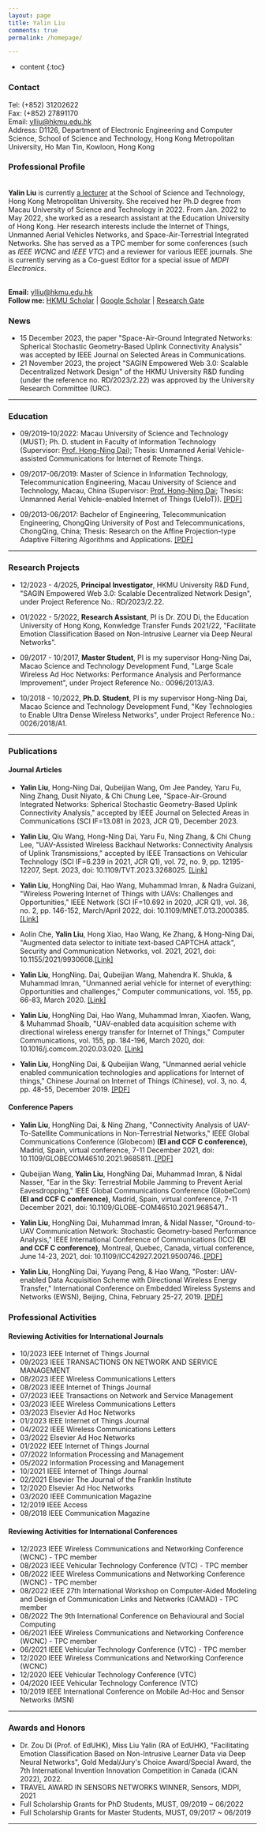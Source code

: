 ```yaml
---
layout: page
title: Yalin Liu
comments: true
permalink: /homepage/

---
```


* content
{:toc}

### Contact

Tel: (+852) 31202622<br> 
Fax: (+852) 27891170<br> 
Email: ylliu@hkmu.edu.hk<br> 
Address: D1126, Department of Electronic Engineering and Computer Science, School of Science and Technology, Hong Kong Metropolitan University, Ho Man Tin, Kowloon, Hong Kong

### Professional Profile
 
<br>**Yalin Liu** is currently [a lecturer](https://www.hkmu.edu.hk/st/people/key-staff/staff-profile/?email=ylliu&unit=S&T&po=N) at the School of Science and Technology, Hong Kong Metropolitan University. She received her Ph.D degree from Macau University of Science and Technology in 2022. From Jan. 2022 to May 2022, she worked as a research assistant at the Education University of Hong Kong. Her research interests include the Internet of Things, Unmanned Aerial Vehicles Networks, and Space-Air-Terrestrial Integrated Networks. She has served as a TPC member for some conferences (such as *IEEE WCNC* and *IEEE VTC*) and a reviewer for various IEEE journals. She is currently serving as a Co-guest Editor for a special issue of *MDPI Electronics*. <br>
<!--received the B.Eng. degree in Telecommunication Engineering from ChongQing University of Post and Technology, ChongQing, China, in 2017. She received the M.S. degree in Information Technology from Macau University of Science and Technology, Macau, China, in 2019. She received the Ph.d. degree in Electronic Information Technology from [Macau University of Science and Technology (MUST)](https://www.must.edu.mo/), Macau, China, in 2022. From Jan. 2022 to May 2022, she has worked as a research assistant at the Education University of Hong Kong. From June 2022, she works as [a lecturer](https://www.hkmu.edu.hk/st/people/key-staff/staff-profile/?email=ylliu&unit=S&T&po=N) at the School of Science and Technology, HongKong Metropolitan University. Her research interests include Internet of Things, Unmanned Aerial Vehicles, Stochastic Geometry based Performance Analysis, Space-Air-Terrestrial Networks, Reinforcement Leanring, and AI-enabled Communication Networks. -->

<br> **Email:** <ylliu@hkmu.edu.hk>  &emsp; 
<br> **Follow me:** [HKMU Scholar](https://scholars.hkmu.edu.hk/en/persons/yalin-liu/publications/) | [Google Scholar](https://scholar.google.com/citations?user=boJGB9cAAAAJ&hl=zh-CN) | [Research Gate](https://www.researchgate.net/profile/Yalin-Liu/research?ev=prf_act)  &emsp;

### News

* 15 December 2023, the paper "Space-Air-Ground Integrated Networks: Spherical Stochastic Geometry-Based Uplink Connectivity Analysis" was accepted by IEEE Journal on Selected Areas in Communications.
* 21 November 2023, the project "SAGIN Empowered Web 3.0: Scalable Decentralized Network Design" of the HKMU University R&D funding (under the reference no. RD/2023/2.22) was approved by the University Research Committee (URC).

<!-- * April 2023，the paper "UAV-Assisted Wireless Backhaul Networks: Connectivity Analysis of Uplink Transmissions" was accepted by IEEE Transactions on Vehicular Technology.
* 20 Oct. 2022, receive the Ph.D. degree in Electronic Information Technology from [Macau University of Science and Technology (MUST)](https://www.must.edu.mo/), Macau, China.
* 30 Aug. 2022, awarded Gold Medal/Jury's Choice Award/Special Award, with the invention "Dr Zou Di (Prof. of EdUHK), Miss Liu Yalin (RA of EdUHK), Facilitating Emotion Classification Based on Non-Intrusive Learner Data via Deep Neural Networks", in the 7th International Invention Innovation Competition in Canada (iCAN 2022).
* 20 June 2022, work as a **lecturer** at the School of Science and Technology, HongKong Metropolitan University.  --> 

---

### Education 

* 09/2019-10/2022: Macau University of Science and Technology (MUST); Ph. D. student in Faculty of Information Technology (Supervisor: [Prof. Hong-Ning Dai](https://www.henrylab.net/pubtype/journal/)); Thesis: Unmanned Aerial Vehicle-assisted Communications for Internet of Remote Things. 

* 09/2017-06/2019: Master of Science in Information Technology, Telecommunication Engineering, Macau University of Science and Technology, Macau, China (Supervisor: [Prof. Hong-Ning Dai](https://www.henrylab.net/pubtype/journal/); Thesis: Unmanned Aerial Vehicle-enabled Internet of Things (UeIoT)). [[PDF]](https://github.com/yalin-liu/yalin-liu.github.io/blob/d82d9ad7fcb415b7500a357307ff06702e5ae261/papers/Master_Thesis.pdf)

* 09/2013-06/2017: Bachelor of Engineering, Telecommunication Engineering, ChongQing University of Post and Telecommunications, ChongQing, China; Thesis: Research on the Affine Projection-type Adaptive Filtering Algorithms and Applications. [[PDF]](https://github.com/yalin-liu/yalin-liu.github.io/blob/d82d9ad7fcb415b7500a357307ff06702e5ae261/papers/Bach_Thesis.pdf)

---

### Research Projects

* 12/2023 - 4/2025, **Principal Investigator**, HKMU University R&D Fund, "SAGIN Empowered Web 3.0: Scalable Decentralized Network Design", under Project Reference No.: RD/2023/2.22.

* 01/2022 - 5/2022, **Research Assistant**, PI is Dr. ZOU Di, the Education University of Hong Kong, Konwledge Transfer Funds 2021/22, "Facilitate Emotion Classification Based on Non-Intrusive Learner via Deep Neural Networks".

* 09/2017 - 10/2017, **Master Student**, PI is my supervisor Hong-Ning Dai, Macao Science and Technology Development Fund, "Large Scale Wireless Ad Hoc Networks: Performance Analysis and Performance Improvement", under Project Reference No.: 0096/2013/A3.

* 10/2018 - 10/2022, **Ph.D. Student**, PI is my supervisor Hong-Ning Dai, Macao Science and Technology Development Fund, "Key Technologies to Enable Ultra Dense Wireless Networks", under Project Reference No.: 0026/2018/A1.
		
---

### Publications
#### Journal Articles

* **Yalin Liu**, Hong-Ning Dai, Qubeijian Wang, Om Jee Pandey, Yaru Fu, Ning Zhang, Dusit Niyato, & Chi Chung Lee, "Space-Air-Ground Integrated Networks: Spherical Stochastic Geometry-Based Uplink Connectivity Analysis," accepted by IEEE Journal on Selected Areas in Communications (SCI IF=13.081 in 2023, JCR Q1), December 2023. 

* **Yalin Liu**, Qiu Wang, Hong-Ning Dai, Yaru Fu, Ning Zhang, & Chi Chung Lee, "UAV-Assisted Wireless Backhaul Networks: Connectivity Analysis of Uplink Transmissions," accepted by IEEE Transactions on Vehicular Technology (SCI IF=6.239 in 2021, JCR Q1), vol. 72, no. 9, pp. 12195-12207, Sept. 2023, doi: 10.1109/TVT.2023.3268025. [[Link]](https://ieeexplore.ieee.org/document/10104142)

* **Yalin Liu**, HongNing Dai, Hao Wang, Muhammad Imran, & Nadra Guizani, "Wireless Powering Internet of Things with UAVs: Challenges and Opportunities," IEEE Network (SCI IF=10.692 in 2020, JCR Q1), vol. 36, no. 2, pp. 146-152, March/April 2022, doi: 10.1109/MNET.013.2000385. [[Link]](https://ieeexplore.ieee.org/document/9762455)

* Aolin Che, **Yalin Liu**, Hong Xiao, Hao Wang, Ke Zhang, & Hong-Ning Dai, "Augmented data selector to initiate text-based CAPTCHA attack", Security and Communication Networks, vol. 2021, 2021, doi: 10.1155/2021/9930608.[[Link]](https://www.hindawi.com/journals/scn/2021/9930608/)

* **Yalin Liu**, HongNing. Dai, Qubeijian Wang, Mahendra K. Shukla, & Muhammad Imran, "Unmanned aerial vehicle for internet of everything: Opportunities and challenges," Computer communications, vol. 155, pp. 66-83, March 2020. [[Link]](https://www.sciencedirect.com/science/article/pii/S0140366419318754)

*  **Yalin Liu**, HongNing Dai, Hao Wang, Muhammad Imran, Xiaofen. Wang, & Muhammad Shoaib, "UAV-enabled data acquisition scheme with directional wireless energy transfer for Internet of Things," Computer Communications, vol. 155, pp. 184-196, March 2020, doi: 10.1016/j.comcom.2020.03.020. [[Link]](https://www.sciencedirect.com/science/article/pii/S0140366419304852)

*  **Yalin Liu**, HongNing Dai, & Qubeijian Wang, "Unmanned aerial vehicle enabled communication technologies and applications for Internet of things," Chinese Journal on Internet of Things (Chinese), vol. 3, no. 4, pp. 48-55, December 2019. [[PDF]](https://www.henrylab.net/wp-content/uploads/2020/02/UEIoT-CIoTJ19.pdf)


#### Conference Papers

* **Yalin Liu**, HongNing Dai, & Ning Zhang, "Connectivity Analysis of UAV-To-Satellite Communications in Non-Terrestrial Networks," IEEE Global Communications Conference (Globecom) **(EI and CCF C conference)**, Madrid, Spain, virtual conference, 7-11 December 2021, doi: 10.1109/GLOBECOM46510.2021.9685811..[[PDF]](https://github.com/yalin-liu/yalin-liu.github.io/blob/ac92780f706900d9da2079947c9eeec5fb317105/papers/A2S%20GloCom.pdf)

* Qubeijian Wang, **Yalin Liu**, HongNing Dai, Muhammad Imran, & Nidal Nasser, "Ear in the Sky: Terrestrial Mobile Jamming to Prevent Aerial Eavesdropping," IEEE Global Communications Conference (GlobeCom) **(EI and CCF C conference)**, Madrid, Spain, virtual conference, 7-11 December 2021, doi: 10.1109/GLOBE-COM46510.2021.9685471..

* **Yalin Liu**, HongNing Dai, Muhammad Imran, & Nidal Nasser, "Ground-to-UAV Communication Network: Stochastic Geometry-based Performance Analysis," IEEE International Conference of Communications (ICC) **(EI and CCF C conference)**, Montreal, Quebec, Canada, virtual conference, June 14-23, 2021, doi: 10.1109/ICC42927.2021.9500746..[[PDF]](https://github.com/yalin-liu/yalin-academic/blob/4c682e1a003864ffb4a826131beab179963baa59/papers/SGG2U.pdf)

* **Yalin Liu**, HongNing Dai, Yuyang Peng, & Hao Wang, "Poster: UAV-enabled Data Acquisition Scheme with Directional Wireless Energy Transfer," International Conference on Embedded Wireless Systems and Networks (EWSN), Beijing, China, February 25-27, 2019. [[PDF]](https://github.com/yalin-liu/yalin-academic/blob/517ff5d24a5fa74da5a7ebe9110e15de7d988c01/papers/EWSN-liu.pdf)


### Professional Activities

#### Reviewing Activities for International Journals

* 10/2023 IEEE Internet of Things Journal
* 09/2023 IEEE TRANSACTIONS ON NETWORK AND SERVICE MANAGEMENT
* 08/2023 IEEE Wireless Communications Letters
* 08/2023 IEEE Internet of Things Journal
* 07/2023 IEEE Transactions on Network and Service Management
* 03/2023 IEEE Wireless Communications Letters
* 03/2023 Elsevier Ad Hoc Networks
* 01/2023 IEEE Internet of Things Journal
* 04/2022 IEEE Wireless Communications Letters
* 03/2022 Elsevier Ad Hoc Networks
* 01/2022 IEEE Internet of Things Journal
* 07/2022 Information Processing and Management
* 05/2022 Information Processing and Management
* 10/2021 IEEE Internet of Things Journal
* 02/2021 Elsevier The Journal of the Franklin Institute 
* 12/2020 Elsevier Ad Hoc Networks
* 03/2020 IEEE Communication Magazine
* 12/2019 IEEE Access
* 08/2018 IEEE Communication Magazine

#### Reviewing Activities for International Conferences

* 12/2023 IEEE Wireless Communications and Networking Conference (WCNC) - TPC member
* 08/2023 IEEE Vehicular Technology Conference (VTC) - TPC member
* 08/2022 IEEE Wireless Communications and Networking Conference (WCNC) - TPC member
* 08/2022 IEEE 27th International Workshop on Computer-Aided Modeling and Design of Communication Links and Networks (CAMAD) - TPC member
* 08/2022 The 9th International Conference on Behavioural and Social Computing
* 06/2021 IEEE Wireless Communications and Networking Conference (WCNC) - TPC member
* 06/2021 IEEE Vehicular Technology Conference (VTC) - TPC member
* 12/2020 IEEE Wireless Communications and Networking Conference (WCNC)
* 12/2020 IEEE Vehicular Technology Conference (VTC)
* 04/2020 IEEE Vehicular Technology Conference (VTC)
* 10/2019 IEEE International Conference on Mobile Ad-Hoc and Sensor Networks (MSN) 


---

### Awards and Honors
*  Dr. Zou Di (Prof. of EdUHK), Miss Liu Yalin (RA of EdUHK), "Facilitating Emotion Classification Based on Non-Intrusive Learner Data via Deep Neural Networks", Gold Medal/Jury's Choice Award/Special Award, the 7th International Invention Innovation Competition in Canada (iCAN 2022), 2022.
*  TRAVEL AWARD IN SENSORS NETWORKS WINNER, Sensors, MDPI, 2021
*  Full Scholarship Grants for PhD Students, MUST, 09/2019 ~ 06/2022
*  Full Scholarship Grants for Master Students, MUST, 09/2017 ~ 06/2019

---
